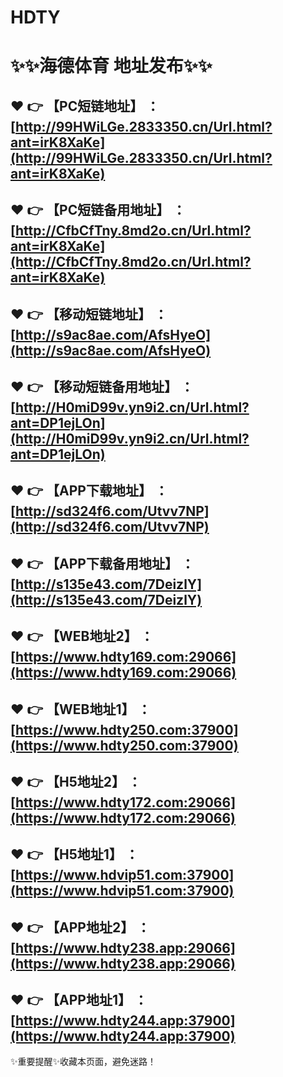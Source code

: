 HDTY
====

✨✨海德体育 地址发布✨✨
====

❤️ 👉 【PC短链地址】 ：[http://99HWiLGe.2833350.cn/Url.html?ant=irK8XaKe](http://99HWiLGe.2833350.cn/Url.html?ant=irK8XaKe)
---
❤️ 👉 【PC短链备用地址】 ：[http://CfbCfTny.8md2o.cn/Url.html?ant=irK8XaKe](http://CfbCfTny.8md2o.cn/Url.html?ant=irK8XaKe)
---
❤️ 👉 【移动短链地址】 ：[http://s9ac8ae.com/AfsHyeO](http://s9ac8ae.com/AfsHyeO)
---
❤️ 👉 【移动短链备用地址】 ：[http://H0miD99v.yn9i2.cn/Url.html?ant=DP1ejLOn](http://H0miD99v.yn9i2.cn/Url.html?ant=DP1ejLOn)
---
❤️ 👉 【APP下载地址】 ：[http://sd324f6.com/Utvv7NP](http://sd324f6.com/Utvv7NP)
---
❤️ 👉 【APP下载备用地址】 ：[http://s135e43.com/7DeizlY](http://s135e43.com/7DeizlY)
---
❤️ 👉 【WEB地址2】 ：[https://www.hdty169.com:29066](https://www.hdty169.com:29066)
---
❤️ 👉 【WEB地址1】 ：[https://www.hdty250.com:37900](https://www.hdty250.com:37900)
---
❤️ 👉 【H5地址2】 ：[https://www.hdty172.com:29066](https://www.hdty172.com:29066)
---
❤️ 👉 【H5地址1】 ：[https://www.hdvip51.com:37900](https://www.hdvip51.com:37900)
---
❤️ 👉 【APP地址2】 ：[https://www.hdty238.app:29066](https://www.hdty238.app:29066)
---
❤️ 👉 【APP地址1】 ：[https://www.hdty244.app:37900](https://www.hdty244.app:37900)
---
✨重要提醒✨收藏本页面，避免迷路！

